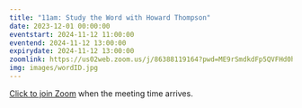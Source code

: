 ```yaml
---
title: "11am: Study the Word with Howard Thompson"
date: 2023-12-01 00:00:00
eventstart: 2024-11-12 11:00:00
eventend: 2024-11-12 13:00:00
expirydate: 2024-11-12 13:00:00
zoomlink: https://us02web.zoom.us/j/86388119164?pwd=ME9rSmdkdFp5QVFHd0hIbDZmNXhRQT09
img: images/wordID.jpg
---
```


[Click to join Zoom](https://us02web.zoom.us/j/86388119164?pwd=ME9rSmdkdFp5QVFHd0hIbDZmNXhRQT09) when the meeting time arrives.